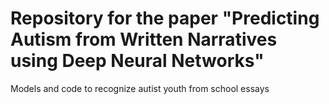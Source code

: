 # Repository for the paper "Predicting Autism from Written Narratives using Deep Neural Networks"
Models and code to recognize autist youth from school essays
